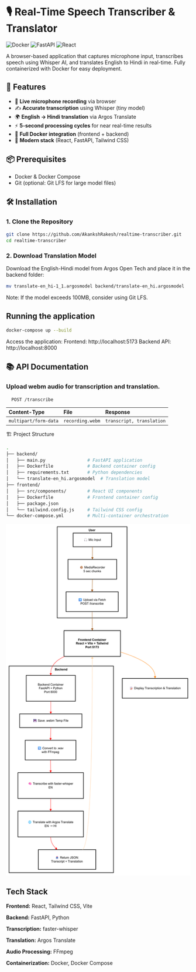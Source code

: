 # 🎙️ Real-Time Speech Transcriber & Translator

![Docker](https://img.shields.io/badge/Docker-Containerized-blue)
![FastAPI](https://img.shields.io/badge/Backend-FastAPI-green)
![React](https://img.shields.io/badge/Frontend-React-blue)

A browser-based application that captures microphone input, transcribes speech using Whisper AI, and translates English to Hindi in real-time. Fully containerized with Docker for easy deployment.

## 🌟 Features

- 🎤 **Live microphone recording** via browser
- ✍️ **Accurate transcription** using Whisper (tiny model)
- 🌍 **English → Hindi translation** via Argos Translate
- ⚡ **5-second processing cycles** for near real-time results
- 🐳 **Full Docker integration** (frontend + backend)
- 🚀 **Modern stack** (React, FastAPI, Tailwind CSS)

## 📦 Prerequisites

- Docker & Docker Compose
- Git (optional: Git LFS for large model files)

## 🛠️ Installation

### 1. Clone the Repository
```bash
git clone https://github.com/AkankshRakesh/realtime-transcriber.git
cd realtime-transcriber
```
### 2. Download Translation Model
Download the English-Hindi model from Argos Open Tech and place it in the backend folder:
```bash
mv translate-en_hi-1_1.argosmodel backend/translate-en_hi.argosmodel
```
Note: If the model exceeds 100MB, consider using Git LFS.

## Running the application
```bash
docker-compose up --build
```
Access the application:
Frontend: http://localhost:5173
Backend API: http://localhost:8000

## 📚 API Documentation
### Upload webm audio for transcription and translation.

```http
  POST /transcribe
```

| Content-Type | File     | Response                |
| :-------- | :------- | :------------------------- |
| `multipart/form-data` | `recording.webm` | `transcript, translation` |

🏗️ Project Structure
```bash
.
├── backend/
│   ├── main.py                # FastAPI application
│   ├── Dockerfile             # Backend container config
│   ├── requirements.txt       # Python dependencies
│   └── translate-en_hi.argosmodel  # Translation model
├── frontend/
│   ├── src/components/        # React UI components
│   ├── Dockerfile             # Frontend container config
│   ├── package.json
│   └── tailwind.config.js     # Tailwind CSS config
└── docker-compose.yml         # Multi-container orchestration
```
![Architecture Diagram](https://github.com/AkankshRakesh/Realtime-audiobridge/blob/master/Architecture.png?raw=true)
## Tech Stack

**Frontend:** React, Tailwind CSS, Vite

**Backend:** FastAPI, Python

**Transcription:** faster-whisper

**Translation:** Argos Translate

**Audio Processing:** FFmpeg

**Containerization:** Docker, Docker Compose
